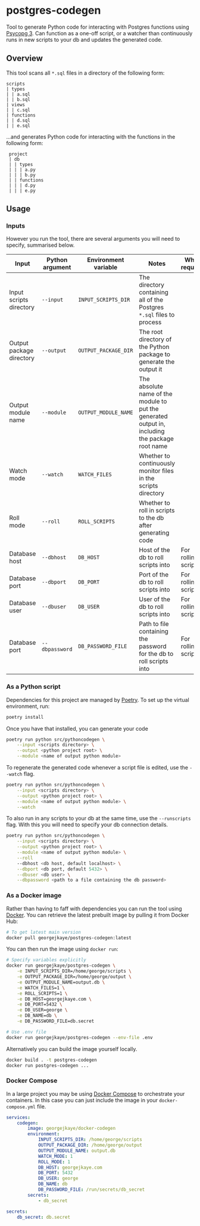 # postgres-codegen

Tool to generate Python code for interacting with Postgres functions using [Psycopg 3](https://pypi.org/project/psycopg/).
Can function as a one-off script, or a watcher than continuously runs in new scripts to your db and updates the generated code.

## Overview

This tool scans all `*.sql` files in a directory of the following form:

```
scripts
| types
| | a.sql
| | b.sql
| views
| | c.sql
| functions
| | d.sql
| | e.sql
```

...and generates Python code for interacting with the functions in the following form:

```
 project
 | db
 | | types
 | | | a.py
 | | | b.py
 | | functions
 | | | d.py
 | | | e.py
```


## Usage

### Inputs

However you run the tool, there are several arguments you will need to specify, summarised below.

|Input|Python argument|Environment variable|Notes|When required|Default|
|-|-|-|-|-|-|
| Input scripts directory | `--input` | `INPUT_SCRIPTS_DIR` | The directory containing all of the Postgres `*.sql` files to process ||
| Output package directory | `--output` | `OUTPUT_PACKAGE_DIR`|  The root directory of the Python package to generate the output it ||
| Output module name | `--module` | `OUTPUT_MODULE_NAME` | The absolute name of the module to put the generated output in, including the package root name ||
| Watch mode | `--watch` | `WATCH_FILES` | Whether to continuously monitor files in the scripts directory | | `0` |
| Roll mode | `--roll` | `ROLL_SCRIPTS` | Whether to roll in scripts to the db after generating code | | `0` |
| Database host | `--dbhost` | `DB_HOST` | Host of the db to roll scripts into | For rolling in scripts | `localhost` |
| Database port | `--dbport` | `DB_PORT` | Port of the db to roll scripts into | For rolling in scripts | `5432` |
| Database user | `--dbuser` | `DB_USER` | User of the db to roll scripts into | For rolling in scripts | |
| Database port | `--dbpassword` | `DB_PASSWORD_FILE` | Path to file containing the password for the db to roll scripts into | For rolling in scripts | |


### As a Python script

Dependencies for this project are managed by [Poetry](https://python-poetry.org/).
To set up the virtual environment, run:

```sh
poetry install
```

Once you have that installed, you can generate your code

```sh
poetry run python src/pythoncodegen \
    --input <scripts directory> \
    --output <python project root> \
    --module <name of output python module>
```

To regenerate the generated code whenever a script file is edited, use the `--watch` flag.

```sh
poetry run python src/pythoncodegen \
    --input <scripts directory> \
    --output <python project root> \
    --module <name of output python module> \
    --watch
```

To also run in any scripts to your db at the same time, use the `--runscripts` flag.
With this you will need to specify your db connection details.

```sh
poetry run python src/pythoncodegen \
    --input <scripts directory> \
    --output <python project root> \
    --module <name of output python module> \
    --roll
    --dbhost <db host, default localhost> \
    --dbport <db port, default 5432> \
    --dbuser <db user> \
    --dbpassword <path to a file containing the db password>
```

### As a Docker image

Rather than having to faff with dependencies you can run the tool using [Docker](https://www.docker.com/).
You can retrieve the latest prebuilt image by pulling it from Docker Hub:

```sh
# To get latest main version
docker pull georgejkaye/postgres-codegen:latest
```

You can then run the image using `docker run`:

```sh
# Specify variables explicitly
docker run georgejkaye/postgres-codegen \
    -e INPUT_SCRIPTS_DIR=/home/george/scripts \
    -e OUTPUT_PACKAGE_DIR=/home/george/output \
    -e OUTPUT_MODULE_NAME=output.db \
    -e WATCH_FILES=1 \
    -e ROLL_SCRIPTS=1 \
    -e DB_HOST=georgejkaye.com \
    -e DB_PORT=5432 \
    -e DB_USER=george \
    -e DB_NAME=db \
    -e DB_PASSWORD_FILE=db.secret

# Use .env file
docker run georgejkaye/postgres-codegen --env-file .env
```

Alternatively you can build the image yourself locally.

```sh
docker build . -t postgres-codegen
docker run postgres-codegen ...
```

### Docker Compose

In a large project you may be using [Docker Compose](https://docs.docker.com/compose/) to orchestrate your containers.
In this case you can just include the image in your `docker-compose.yml` file.

```yml
services:
    codegen:
        image: georgejkaye/docker-codegen
        environment:
            INPUT_SCRIPTS_DIR: /home/george/scripts
            OUTPUT_PACKAGE_DIR: /home/george/output
            OUTPUT_MODULE_NAME: output.db
            WATCH_MODE: 1
            ROLL_MODE: 1
            DB_HOST: georgejkaye.com
            DB_PORT: 5432
            DB_USER: george
            DB_NAME: db
            DB_PASSWORD_FILE: /run/secrets/db_secret
        secrets:
            - db_secret

secrets:
    db_secret: db.secret
```

